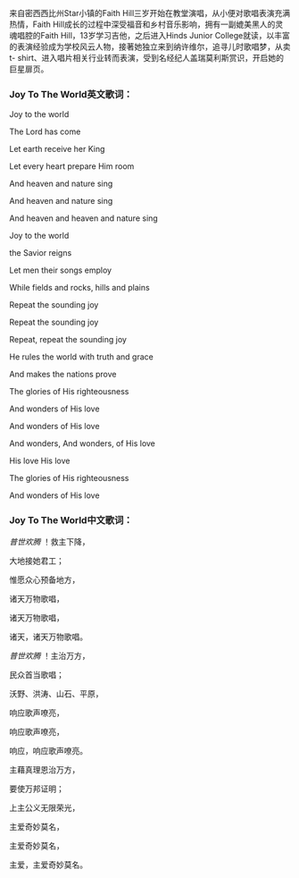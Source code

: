 

来自密西西比州Star小镇的Faith Hill三岁开始在教堂演唱，从小便对歌唱表演充满热情，Faith
Hill成长的过程中深受福音和乡村音乐影响，拥有一副媲美黑人的灵魂唱腔的Faith Hill，13岁学习吉他，之后进入Hinds Junior
College就读，以丰富的表演经验成为学校风云人物，接著她独立来到纳许维尔，追寻儿时歌唱梦，从卖t-
shirt、进入唱片相关行业转而表演，受到名经纪人盖瑞莫利斯赏识，开启她的巨星扉页。

### Joy To The World英文歌词：

Joy to the world

The Lord has come

Let earth receive her King

Let every heart prepare Him room

And heaven and nature sing

And heaven and nature sing

And heaven and heaven and nature sing

Joy to the world

the Savior reigns

Let men their songs employ

While fields and rocks, hills and plains

Repeat the sounding joy

Repeat the sounding joy

Repeat, repeat the sounding joy

He rules the world with truth and grace

And makes the nations prove

The glories of His righteousness

And wonders of His love

And wonders of His love

And wonders, And wonders, of His love

His love His love

The glories of His righteousness

And wonders of His love

### Joy To The World中文歌词：

_普世欢腾_ ！救主下降，

大地接她君工；

惟愿众心预备地方，

诸天万物歌唱，

诸天万物歌唱，

诸天，诸天万物歌唱。

_普世欢腾_ ！主治万方，

民众首当歌唱；

沃野、洪涛、山石、平原，

响应歌声嘹亮，

响应歌声嘹亮，

响应，响应歌声嘹亮。

主藉真理恩治万方，

要使万邦证明；

上主公义无限荣光，

主爱奇妙莫名，

主爱奇妙莫名，

主爱，主爱奇妙莫名。

